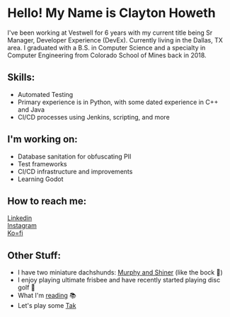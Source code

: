 <!--
**choweth/choweth** is a ✨ _special_ ✨ repository because its `README.md` (this file) appears on your GitHub profile.

Here are some ideas to get you started:

- 🔭 I’m currently working on ...
- 🌱 I’m currently learning ...
- 👯 I’m looking to collaborate on ...
- 🤔 I’m looking for help with ...
- 💬 Ask me about ...
- 📫 How to reach me: ...
- 😄 Pronouns: ...
- ⚡ Fun fact: ...
-->

# Hello! My Name is Clayton Howeth
I've been working at Vestwell for 6 years with my current title being Sr Manager, Developer Experience (DevEx). Currently living in the Dallas, TX area. 
I graduated with a B.S. in Computer Science and a specialty in Computer Engineering from Colorado School of Mines back in 2018.

## Skills:
* Automated Testing
* Primary experience is in Python, with some dated experience in C++ and Java
* CI/CD processes using Jenkins, scripting, and more

## I'm working on:
* Database sanitation for obfuscating PII
* Test frameworks
* CI/CD infrastructure and improvements
* Learning Godot

## How to reach me:
[Linkedin](https://www.linkedin.com/in/claytonhoweth/)<br>
[Instagram](https://www.instagram.com/claytonhoweth/)<br>
[Ko=fi](https://ko-fi.com/claytonhoweth)<br>

## Other Stuff:
* I have two miniature dachshunds: [Murphy and Shiner](https://instagram.com/murphy_and_shiner) (like the bock 🍺) 
* I enjoy playing ultimate frisbee and have recently started playing disc golf 🥏
* What I'm [reading](https://www.goodreads.com/freshproduce) 📚
* Let's play some [Tak](https://en.wikipedia.org/wiki/Tak_(game))
<!-- * Catch me [streaming](https://www.twitch.tv/freshproduceow)! -->
